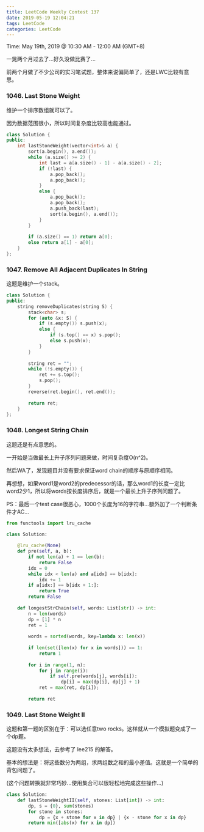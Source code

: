 ```yaml
---
title: LeetCode Weekly Contest 137
date: 2019-05-19 12:04:21
tags: LeetCode
categories: LeetCode
---
```




Time: May 19th, 2019 @ 10:30 AM - 12:00 AM  (GMT+8)

<!-- more -->



一晃两个月过去了…好久没做比赛了...

前两个月做了不少公司的实习笔试题，整体来说偏简单了，还是LWC比较有意思。



### 1046. Last Stone Weight

维护一个排序数组就可以了。

因为数据范围很小，所以时间复杂度比较高也能通过。

```c++
class Solution {
public:
    int lastStoneWeight(vector<int>& a) {
        sort(a.begin(), a.end());
        while (a.size() >= 2) {
            int last = a[a.size() - 1] - a[a.size() - 2];
            if (!last) {
                a.pop_back();
                a.pop_back();
            }
            else {
                a.pop_back();
                a.pop_back();
                a.push_back(last);
                sort(a.begin(), a.end());
            }
        }
        
        if (a.size() == 1) return a[0];
        else return a[1] - a[0];
    }
};
```



### 1047. Remove All Adjacent Duplicates In String

这题是维护一个stack。

```c++
class Solution {
public:
    string removeDuplicates(string S) {
        stack<char> s;
        for (auto &x: S) {
            if (s.empty()) s.push(x);
            else {
                if (s.top() == x) s.pop();
                else s.push(x);
            }
        }
        
        string ret = "";
        while (!s.empty()) {
            ret += s.top();
            s.pop();
        }
        reverse(ret.begin(), ret.end());
        
        return ret;
    }
};
```



### 1048. Longest String Chain 

这题还是有点意思的。

一开始是当做最长上升子序列问题来做，时间复杂度O(n^2)。

然后WA了，发现题目并没有要求保证word chain的顺序与原顺序相同。

再想想，如果word1是word2的predecessor的话，那么word1的长度一定比word2少1，所以将words按长度排序后，就是一个最长上升子序列问题了。

PS：最后一个test case很恶心，1000个长度为16的字符串...额外加了一个判断条件才AC...

```python
from functools import lru_cache

class Solution:
    
    @lru_cache(None)
    def pre(self, a, b):
        if not len(a) + 1 == len(b):
            return False
        idx = 0
        while idx < len(a) and a[idx] == b[idx]:
            idx += 1
        if a[idx:] == b[idx + 1:]:
            return True
        return False
    
    def longestStrChain(self, words: List[str]) -> int:
        n = len(words)
        dp = [1] * n
        ret = 1
        
        words = sorted(words, key=lambda x: len(x))
        
        if len(set([len(x) for x in words])) == 1:
            return 1
        
        for i in range(1, n):
            for j in range(i):
                if self.pre(words[j], words[i]):
                    dp[i] = max(dp[i], dp[j] + 1)
            ret = max(ret, dp[i]);
                
        return ret
```



### 1049. Last Stone Weight II

这题和第一题的区别在于：可以选任意two rocks。这样就从一个模拟题变成了一个dp题。

这题没有太多想法，去参考了 lee215 的解答。

基本的想法是：将这些数分为两组，求两组数之和的最小差值。这就是一个简单的背包问题了。

(这个问题转换就非常巧妙…使用集合可以很轻松地完成这些操作...)

```python
class Solution:
    def lastStoneWeightII(self, stones: List[int]) -> int:
        dp, s = {0}, sum(stones)
        for stone in stones:
            dp = {x + stone for x in dp} | {x - stone for x in dp}
        return min([abs(x) for x in dp])
```





